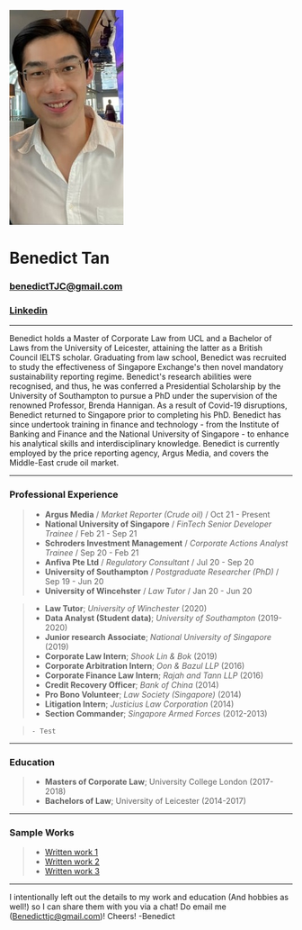 ![Profile_pic](https://raw.githubusercontent.com/benedicttjc/Resume/gh-pages/Images/206819084_1092948124447480_74458620125560930_n.jpg) 

# Benedict Tan
### benedictTJC@gmail.com
### [Linkedin](https://www.linkedin.com/in/benedicttjc/)
* * *
Benedict holds a Master of Corporate Law from UCL and a Bachelor of Laws from the University of Leicester, attaining the latter as a British Council IELTS scholar. Graduating from law school, Benedict was recruited to study the effectiveness of Singapore Exchange's then novel mandatory sustainability reporting regime. Benedict's research abilities were recognised, and thus, he was conferred a Presidential Scholarship by the University of Southampton to pursue a PhD under the supervision of the renowned Professor, Brenda Hannigan. As a result of Covid-19 disruptions, Benedict returned to Singapore prior to completing his PhD. Benedict has since undertook training in finance and technology - from the Institute of Banking and Finance and the National University of Singapore - to enhance his analytical skills and interdisciplinary knowledge. Benedict is currently employed by the price reporting agency, Argus Media, and covers the Middle-East crude oil market. 

* * *

### Professional Experience

> - __Argus Media__ / _Market Reporter (Crude oil)_ / Oct 21 - Present
> - __National University of Singapore__ / _FinTech Senior Developer Trainee_ / Feb 21 - Sep 21
> - __Schroders Investment Management__ / _Corporate Actions Analyst Trainee_ / Sep 20 - Feb 21
> - __Anfiva Pte Ltd__ / _Regulatory Consultant_ / Jul 20 - Sep 20
> - __University of Southampton__  / _Postgraduate Researcher (PhD)_ / Sep 19 - Jun 20
> - __University of Wincehster__ / _Law Tutor_ / Jan 20 - Jun 20

> * **Law Tutor**; _University of Winchester_ (2020)
> * **Data Analyst (Student data)**; _University of Southampton_ (2019-2020)
> * **Junior research Associate**; _National University of Singapore_ (2019)
> * **Corporate Law Intern**; _Shook Lin & Bok_ (2019)
> * **Corporate Arbitration Intern**; _Oon & Bazul LLP_ (2016)
> * **Corporate Finance Law Intern**; _Rajah and Tann LLP_ (2016)
> * **Credit Recovery Officer**; _Bank of China_ (2014)
> * **Pro Bono Volunteer**; _Law Society (Singapore)_ (2014)
> * **Litigation Intern**; _Justicius Law Corporation_ (2014)
> * **Section Commander**; _Singapore Armed Forces_ (2012-2013)

>     - Test

* * *
### Education
> * **Masters of Corporate Law**; University College London (2017-2018)
> * **Bachelors of Law**; University of Leicester (2014-2017)

* * *
### Sample Works
> * [Written work 1](https://github.com/benedicttjc/Resume/raw/70b0dbf934e56fe0315f752b3a94e1f44965de86/Works/Brexit%E2%80%99s%20Influence%20on%20UK%E2%80%99s%20Corporate%20Takeover%20Defences%20(LLM%20Thesis%2C%20Unpublished).pdf)
> * [Written work 2](https://github.com/benedicttjc/Resume/raw/gh-pages/Works/Access%20to%20Justice%20in%20Theory%20and%20Practice%20-%20Short%20Essay%20(LLM%20Exam%2C%20Unpublished).pdf)
> * [Written work 3](https://github.com/benedicttjc/Resume/raw/gh-pages/Works/Trust%20-%20Short%20Essays%20(LLM%20Exam%2C%20Unpublished).pdf)

* * *
I intentionally left out the details to my work and education (And hobbies as well!) so I can share them with you via a chat! Do email me (Benedicttjc@gmail.com)! Cheers!
-Benedict
